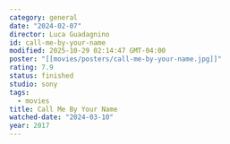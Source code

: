 ```yaml
---
category: general
date: "2024-02-07"
director: Luca Guadagnino
id: call-me-by-your-name
modified: 2025-10-29 02:14:47 GMT-04:00
poster: "[[movies/posters/call-me-by-your-name.jpg]]"
rating: 7.9
status: finished
studio: sony
tags:
  - movies
title: Call Me By Your Name
watched-date: "2024-03-10"
year: 2017
---
```

